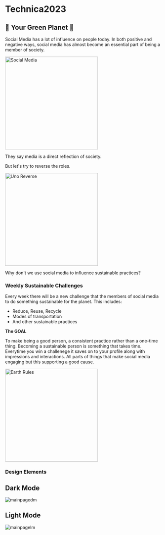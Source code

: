 # Technica2023
## :seedling: Your Green Planet :seedling:
Social Media has a lot of influence on people today. In both positive and negative ways, social media has almost become an essential part of being a member of society.

<img src="https://media.giphy.com/media/3GSoFVODOkiPBFArlu/giphy.gif" width="300" height="300" alt="Social Media">

They say media is a direct reflection of society.

But let's try to reverse the roles.

<img src="https://media.giphy.com/media/MYJT0jtwsBA9aGj0lQ/giphy.gif" width="300" height="300" alt="Uno Reverse">

Why don't we use social media to influence sustainable practices?

### Weekly Sustainable Challenges
Every week there will be a new challenge that the members of social media to do something sustainable for the planet. 
This includes:
* Reduce, Reuse, Recycle
* Modes of transportation
* And other sustainable practices

**The GOAL**

To make being a good person, a consistent practice rather than a one-time thing. Becoming a sustainable person is something that takes time. Everytime you win a challenege it saves on to your profile along with impressions and interactions. All parts of things that make social media engaging but this supporting a good cause.


<img src="https://media.giphy.com/media/v2KbbLQoFjvICIPJxH/giphy.gif"  width="300" height="300" alt="Earth Rules">

### Design Elements

## Dark Mode

![mainpagedm](https://github.com/koolkusum/Technica2023/assets/55637805/b496fb05-53d2-4670-897f-d023ed4e51db)

## Light Mode

![mainpagelm](https://github.com/koolkusum/Technica2023/assets/55637805/9c053afd-7f1f-47f6-9cf1-25dca8832ec0)

